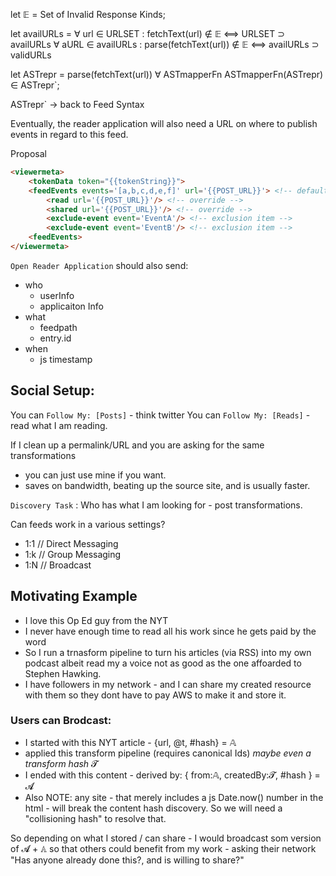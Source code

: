 let 𝔼 = Set of Invalid Response Kinds;

let availURLs = ∀ url ∈ URLSET : fetchText(url) ∉ 𝔼 ⟺ URLSET ⊃ availURLs ∀ aURL
∈ availURLs : parse(fetchText(url)) ∉ 𝔼 ⟺ availURLs ⊃ validURLs

let ASTrepr = parse(fetchText(url)) ∀ ASTmapperFn ASTmapperFn(ASTrepr) ∈
ASTrepr`;

ASTrepr` -> back to Feed Syntax

Eventually, the reader application will also need a URL on where to publish
events in regard to this feed.

Proposal

```html
<viewermeta>
    <tokenData token="{{tokenString}}">
    <feedEvents events='[a,b,c,d,e,f]' url='{{POST_URL}}'> <!-- default -->
        <read url='{{POST_URL}}'/> <!-- override -->
        <shared url='{{POST_URL}}'/> <!-- override -->
        <exclude-event event='EventA'/> <!-- exclusion item -->
        <exclude-event event='EventB'/> <!-- exclusion item -->
    <feedEvents>
</viewermeta>
```

`Open Reader Application` should also send:

- who
  - userInfo
  - applicaiton Info
- what
  - feedpath
  - entry.id
- when
  - js timestamp


## Social Setup:

You can `Follow My: [Posts]` - think twitter
You can `Follow My: [Reads]` - read what I am reading.

If I clean up a permalink/URL
and you are asking for the same transformations
- you can just use mine if you want.
- saves on bandwidth, beating up the source site, and is usually faster.

`Discovery Task` :  Who has what I am looking for - post transformations.

Can feeds work in a various settings?
- 1:1 // Direct Messaging
- 1:k // Group Messaging
- 1:N // Broadcast

## Motivating Example
- I love this Op Ed guy from the NYT
- I never have enough time to read all his work since he gets paid by the word
- So I run a trnasform pipeline to turn his articles (via RSS) into my own podcast albeit read my a voice not as good as the one affoarded to Stephen Hawking.
- I have followers in my network - and I can share my created resource with them so they dont have to pay AWS to make it and store it.

### Users can Brodcast:
- I started with this NYT article - {url, @t, #hash} = 𝔸
- applied this transform pipeline (requires canonical Ids) *maybe even a transform hash* 𝓣
- I ended with this content - derived by: { from:𝔸, createdBy:𝓣, #hash } = 𝓐
- Also NOTE: any site - that merely includes a js Date.now() number in the html - will break the content hash discovery. So we will need a "collisioning hash" to resolve that.

So depending on what I stored / can share - I would broadcast som version of 𝓐 + 𝔸 so that others could benefit from my work - asking their network "Has anyone already done this?, and is willing to share?"

